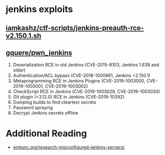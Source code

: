 # jenkins exploits

## [iamkashz/ctf-scripts/jenkins-preauth-rce-v2.150.1.sh](https://github.com/iamkashz/ctf-scripts/blob/main/jenkins-preauth-rce-v2.150.1.sh)

## [gquere/pwn_jenkins](https://github.com/gquere/pwn_jenkins)

1. Deserialization RCE in old Jenkins (CVE-2015-8103, Jenkins 1.638 and older)
2. Authentication/ACL bypass (CVE-2018-1000861, Jenkins <2.150.1)
3. Metaprogramming RCE in Jenkins Plugins (CVE-2019-1003000, CVE-2019-1003001, CVE-2019-1003002)
4. CheckScript RCE in Jenkins (CVE-2019-1003029, CVE-2019-1003030)
5. Git plugin (<3.12.0) RCE in Jenkins (CVE-2019-10392)
6. Dumping builds to find cleartext secrets
7. Password spraying
8. Decrypt Jenkins secrets offline

# Additional Reading

* [emtunc.org/research-misconfigured-jenkins-servers/](https://emtunc.org/blog/01/2018/research-misconfigured-jenkins-servers/)